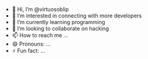- 👋 Hi, I’m @virtuosoblip
- 👀 I’m interested in connecting with more developers
- 🌱 I’m currently learning programming
- 💞️ I’m looking to collaborate on hacking
- 📫 How to reach me ...
- 😄 Pronouns: ...
- ⚡ Fun fact: ...

<!---
virtuosoblip/virtuosoblip is a ✨ special ✨ repository because its `README.md` (this file) appears on your GitHub profile.
You can click the Preview link to take a look at your changes.
--->

